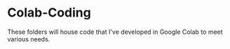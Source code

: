 # Colab-Coding
These folders will house code that I've developed in Google Colab to meet various needs. 
